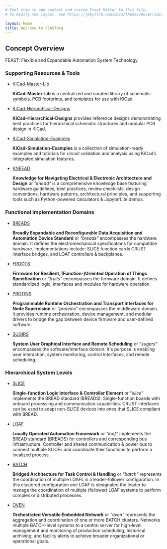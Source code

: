 ```yaml
---
# Feel free to add content and custom Front Matter to this file.
# To modify the layout, see https://jekyllrb.com/docs/themes/#overriding-theme-defaults

layout: home
title: Welcome to FEASTorg
---
```


## Concept Overview

FEAST: Flexible and Expandable Automation System Technology

### Supporting Resources & Tools

- [KiCad-Master-Lib](/KiCad-Master-Lib/)

  **KiCad-Master-Lib** is a centralized and curated library of schematic symbols, PCB footprints, and templates for use with KiCad.

- [KiCad-Hierarchical-Designs](/KiCad-Hierarchical-Designs/)

  **KiCad-Hierarchical-Designs** provides reference designs demonstrating best practices for hierarchical schematic structures and modular PCB design in KiCad.

- [KiCad-Simulation-Examples](/KiCad-Simulation-Examples/)

  **KiCad-Simulation-Examples** is a collection of simulation-ready examples and tutorials for circuit validation and analysis using KiCad’s integrated simulation features.

- [KNEEAD](/KNEEAD/)

  **Knowledge for Navigating Electrical & Electronic Architecture and Design** or _"knead"_ is a comprehensive knowledge base featuring hardware guidelines, best practices, review checklists, design conventions, hardware patterns, architectural principles, and supporting tools such as Python-powered calculators & JupyterLite demos.

### Functional Implementation Domains

- [BREADS](/BREADS/)

  **Broadly Expandable and Reconfigurable Data Acquisition and Automation Device Standard** or _"breads"_ encompasses the hardware domain. It defines the electromechanical specifications for compatible hardware. Implementations include: SLICE function cards CRUST interface bridges, and LOAF controllers & backplanes.

- [FROOTS](/FROOTS/)

  **Firmware for Resilient, (Function-)Oriented Operation of Things Specification** or _"fruits"_ encompasses the firmware domain. It defines standardized logic, interfaces and modules for hardware operation.

- [PROTINS](/PROTINS/)

  **Programmable Runtime Orchestration and Transport Interfaces for Node Supervision** or _"proteins"_ encompasses the middleware domain. It provides runtime orchestration, device management, and modular drivers to bridge the gap between device firmware and user-defined software.

- [SUGIRS](/SUGIRS/)

  **System User Graphical Interface and Remote Scheduling** or _"sugars"_ encompasses the software/interface domain. It's purpose is enabling user interaction, system monitoring, control interfaces, and remote scheduling.

### Hierarchical System Levels

- [SLICE](/SLICE/)

  **Single-function Logic Interface & Controller Element** or _"slice"_ implements the BREAD standard (BREADS). Single-function boards with onboard processing and communication capabilities. CRUST interfaces can be used to adapt non-SLICE devices into ones that SLICE compliant with BREAD.

- [LOAF](/LOAF/)

  **Locally Operated Automation Framework** or _"loaf"_ implements the BREAD standard (BREADS) for controllers and corresponding bus infrastructure. Controller and shared communication & power bus to connect multiple SLICEs and coordinate their functions to perform a localized process.

- [BATCH](/BATCH/)

  **Bridged Architecture for Task Control & Handling** or _"batch"_ represents the coordination of multiple LOAFs in a leader-follower configuration. In this clustered configuration one LOAF is designated the leader to manage the coordination of multiple (follower) LOAF systems to perform complex or distributed processes.

- [OVEN](/OVEN/)

  **Orchestrated Versatile Embedded Network** or _"oven"_ represents the aggregation and coordination of one or more BATCH clusters. Networks multiple BATCH-level systems to a central server for high-level management and monitoring of production scheduling, historical archiving, and facility alerts to achieve broader organizational or operational goals.
